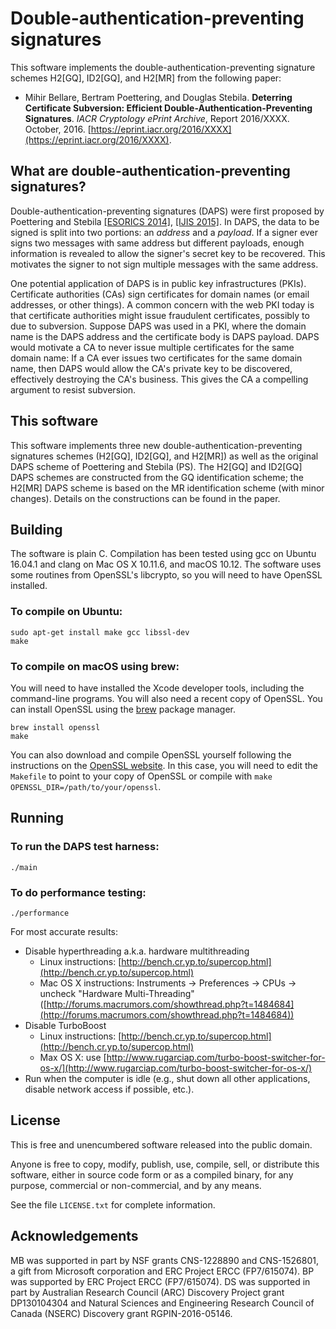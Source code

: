 Double-authentication-preventing signatures
===========================================

This software implements the double-authentication-preventing signature schemes H2[GQ], ID2[GQ], and H2[MR] from the following paper:

- Mihir Bellare, Bertram Poettering, and Douglas Stebila. **Deterring Certificate Subversion: Efficient Double-Authentication-Preventing Signatures**. *IACR Cryptology ePrint Archive*, Report 2016/XXXX. October, 2016.  [https://eprint.iacr.org/2016/XXXX](https://eprint.iacr.org/2016/XXXX).

What are double-authentication-preventing signatures?
-----------------------------------------------------

Double-authentication-preventing signatures (DAPS) were first proposed by Poettering and Stebila [[ESORICS 2014]](https://www.douglas.stebila.ca/research/papers/ESORICS-PoeSte14/), [[IJIS 2015]](https://www.douglas.stebila.ca/research/papers/IJIS-PoeSte15/).    In DAPS, the data to be signed is split into two portions: an *address* and a *payload*.  If a signer ever signs two messages with same address but different payloads, enough information is revealed to allow the signer's secret key to be recovered.  This motivates the signer to not sign multiple messages with the same address.

One potential application of DAPS is in public key infrastructures (PKIs).  Certificate authorities (CAs) sign certificates for domain names (or email addresses, or other things).  A common concern with the web PKI today is that certificate authorities might issue fraudulent certificates, possibly to due to subversion.  Suppose DAPS was used in a PKI, where the domain name is the DAPS address and the certificate body is DAPS payload.  DAPS would motivate a CA to never issue multiple certificates for the same domain name: If a CA ever issues two certificates for the same domain name, then DAPS would allow the CA's private key to be discovered, effectively destroying the CA's business.  This gives the CA a compelling argument to resist subversion.

This software
-------------

This software implements three new double-authentication-preventing signatures schemes (H2[GQ], ID2[GQ], and H2[MR]) as well as the original DAPS scheme of Poettering and Stebila (PS).  The H2[GQ] and ID2[GQ] DAPS schemes are constructed from the GQ identification scheme; the H2[MR] DAPS scheme is based on the MR identification scheme (with minor changes).  Details on the constructions can be found in the paper.

Building
--------

The software is plain C.  Compilation has been tested using gcc on Ubuntu 16.04.1 and clang on Mac OS X 10.11.6, and macOS 10.12.  The software uses some routines from OpenSSL's libcrypto, so you will need to have OpenSSL installed.

### To compile on Ubuntu:

	sudo apt-get install make gcc libssl-dev
	make

### To compile on macOS using brew:

You will need to have installed the Xcode developer tools, including the command-line programs.  You will also need a recent copy of OpenSSL.  You can install OpenSSL using the [brew](http://brew.sh) package manager.

	brew install openssl
	make
	
You can also download and compile OpenSSL yourself following the instructions on the [OpenSSL website](https://www.openssl.org/).  In this case, you will need to edit the `Makefile` to point to your copy of OpenSSL or compile with `make OPENSSL_DIR=/path/to/your/openssl`.

Running
-------

### To run the DAPS test harness:

	./main

### To do performance testing:

	./performance

For most accurate results:

- Disable hyperthreading a.k.a. hardware multithreading
	- Linux instructions: [http://bench.cr.yp.to/supercop.html](http://bench.cr.yp.to/supercop.html)
	- Mac OS X instructions: Instruments → Preferences → CPUs → uncheck "Hardware Multi-Threading" ([http://forums.macrumors.com/showthread.php?t=1484684](http://forums.macrumors.com/showthread.php?t=1484684))
- Disable TurboBoost
	- Linux instructions: [http://bench.cr.yp.to/supercop.html](http://bench.cr.yp.to/supercop.html)
	- Max OS X: use [http://www.rugarciap.com/turbo-boost-switcher-for-os-x/](http://www.rugarciap.com/turbo-boost-switcher-for-os-x/)
- Run when the computer is idle (e.g., shut down all other applications, disable network access if possible, etc.).

License
-------

This is free and unencumbered software released into the public domain.

Anyone is free to copy, modify, publish, use, compile, sell, or distribute this software, either in source code form or as a compiled binary, for any purpose, commercial or non-commercial, and by any means.

See the file `LICENSE.txt` for complete information.

Acknowledgements
----------------

MB was supported in part by NSF grants CNS-1228890 and CNS-1526801, a gift from Microsoft corporation and ERC Project ERCC (FP7/615074). BP was supported by ERC Project ERCC (FP7/615074).  DS was supported in part by Australian Research Council (ARC) Discovery Project grant DP130104304 and Natural Sciences and Engineering Research Council of Canada (NSERC) Discovery grant RGPIN-2016-05146.
